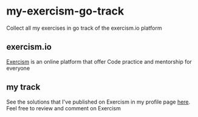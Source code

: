 # my-exercism-go-track
Collect all my exercises in go track of the exercism.io platform 

## exercism.io
[Exercism](https://exercism.io/) is an online platform that offer Code practice and mentorship for everyone


## my track

See the solutions that I've published on Exercism in my profile page [here](https://exercism.io/profiles/mbiagetti). Feel free to review and comment on Exercism  
